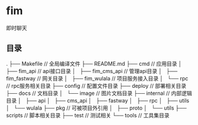 # fim
即时聊天

## 目录
.
├── Makefile        // 全局编译文件
├── README.md
├── cmd             // 应用目录
│   ├── fim_api     // api接口目录
│   ├── fim_cms_api // 管理api目录
│   ├── fim_fastway // 网关目录
│   ├── fim_wulala  // 项目服务接入目录
│   └── rpc         // rpc服务相关目录
├── config          // 配置文件目录
├── deploy          // 部署相关目录
├── docs            // 文档目录
│   └── image       // 图片文档目录
├── internal        // 内部逻辑目录
│   ├── api
│   ├── cms_api
│   ├── fastway
│   ├── rpc
│   ├── utils
│   └── wulala
├── pkg             // 可被项目外引用
│   ├── proto
│   └── utils
├── scripts         // 脚本相关目录
├── test            // 测试相关
└── tools           // 工具集目录
